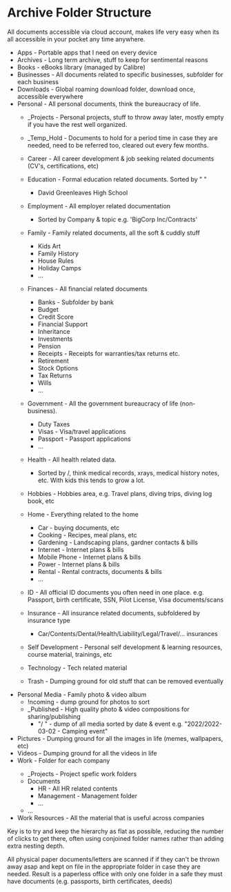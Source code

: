 # Archive Folder Structure

All documents accessible via cloud account, makes life very easy when its all accessible in your pocket any time anywhere.

- Apps - Portable apps that I need on every device
- Archives - Long term archive, stuff to keep for sentimental reasons
- Books - eBooks library (managed by Calibre)
- Businesses - All documents related to specific businesses, subfolder for each business
- Downloads - Global roaming download folder, download once, accessible everywhere
- Personal - All personal documents, think the bureaucracy of life.
  - _Projects - Personal projects, stuff to throw away later, mostly empty if you have the rest well organized.
  - _Temp_Hold - Documents to hold for a period time in case they are needed, need to be referred too, cleared out every few months.
  - Career - All career development & job seeking related documents (CV's, certifications, etc)
  - Education - Formal education related documents. Sorted by "<Person> <Institution Name>"
    - David Greenleaves High School
  - Employment - All employer related documentation
    - Sorted by Company & topic e.g. 'BigCorp Inc/Contracts'
  - Family - Family related documents, all the soft & cuddly stuff
    - Kids Art
    - Family History
    - House Rules
    - Holiday Camps
    - ...
  - Finances - All financial related documents
    - Banks - Subfolder by bank
    - Budget
    - Credit Score
    - Financial Support
    - Inheritance
    - Investments
    - Pension
    - Receipts - Receipts for warranties/tax returns etc.
    - Retirement
    - Stock Options
    - Tax Returns
    - Wills
    - ...

  - Government - All the government bureaucracy of life (non-business).
    - Duty Taxes
    - Visas - Visa/travel applications
    - Passport - Passport applications
    - ...
  - Health - All health related data.
    - Sorted by <Person>/<Type>, think medical records, xrays, medical history notes, etc. With kids this tends to grow a lot.
  - Hobbies - Hobbies area, e.g. Travel plans, diving trips, diving log book, etc
  - Home - Everything related to the home
    - Car - buying documents, etc
    - Cooking - Recipes, meal plans, etc
    - Gardening - Landscaping plans, gardner contacts & bills
    - Internet - Internet plans & bills
    - Mobile Phone - Internet plans & bills
    - Power - Internet plans & bills
    - Rental - Rental contracts, documents & bills
    - ...
  - ID - All official ID documents you often need in one place. e.g. Passport, birth certificate, SSN, Pilot License, Visa documents/scans
  - Insurance - All insurance related documents, subfoldered by insurance type
    - Car/Contents/Dental/Health/Liability/Legal/Travel/... insurances
  - Self Development - Personal self development & learning resources, course material, trainings, etc
  - Technology - Tech related material
  - Trash - Dumping ground for old stuff that can be removed eventually
- Personal Media - Family photo & video album
  - !ncoming - dump ground for photos to sort
  - _Published - High quality photo & video compositions for sharing/publishing
    - "<Year>/<Date> <Event>" - dump of all media sorted by date & event e.g. "2022/2022-03-02 - Camping event"
- Pictures - Dumping ground for all the images in life (memes, wallpapers, etc)
- Videos - Dumping ground for all the videos in life
- Work <Company Name> - Folder for each company
  - _Projects - Project spefic work folders
  - Documents
    - HR - All HR related contents
    - Management - Management folder
    - ...
  - ...
- Work Resources - All the material that is useful across companies

Key is to try and keep the hierarchy as flat as possible, reducing the number of clicks to get there, often using conjoined folder names rather than adding extra nesting depth.

All physical paper documents/letters are scanned if if they can't be thrown away asap and kept on file in the appropriate folder in case they are needed. Result is a paperless office with only one folder in a safe they must have documents (e.g. passports, birth certificates, deeds)